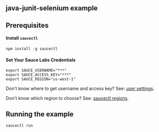 ## java-junit-selenium example

## Prerequisites

#### Install `saucectl`

```shell
npm install -g saucectl
```

#### Set Your Sauce Labs Credentials

```shell
export SAUCE_USERNAME="***"
export SAUCE_ACCESS_KEY="***"
export SAUCE_REGION="us-west-1"
```

Don't know where to get username and access key? See: [user settings](https://app.saucelabs.com/user-settings).

Don't know which region to choose? See: [saucectl regions](https://docs.saucelabs.com/orchestrate/saucectl-configuration/#region).

## Running the example

```shell
saucectl run
``` 
